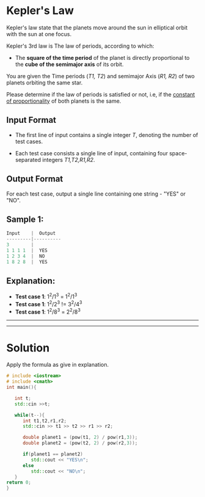 # Kepler's Law

Kepler's law state that the planets move around the sun in elliptical orbit with the sun at one focus.

Kepler's 3rd law is The law of periods, according to which:

* The **square of the time period** of the planet is directly proportional to the **cube of the semimajor axis** of its orbit.

You are given the Time periods (*T1, T2*) and semimajor Axis (*R1, R2*) of two planets orbiting the same star.

Please determine if the law of periods is satisfied or not, i.e, if the [constant of proportionality](https://en.wikipedia.org/wiki/Proportionality_(mathematics)) of both planets is the same.

## Input Format

* The first line of input contains a single integer *T*, denoting the number of test cases.

* Each test case consists a single line of input, containing four space-separated integers *T1,T2,R1,R2*.

## Output Format

For each test case, output a single line containing one string - "YES" or "NO".

## Sample 1:

```cpp
Input    |  Output
---------|----------
3        |          
1 1 1 1  |  YES
1 2 3 4  |  NO
1 8 2 8  |  YES
```

## Explanation:

* **Test case 1**: 1<sup>2</sup>/1<sup>3</sup> = 1<sup>2</sup>/1<sup>3</sup>
* **Test case 1**: 1<sup>2</sup>/2<sup>3</sup> != 3<sup>2</sup>/4<sup>3</sup>
* **Test case 1**: 1<sup>2</sup>/8<sup>3</sup> = 2<sup>2</sup>/8<sup>3</sup>

------------------
------------------

# Solution

Apply the formula as give in explanation.

```cpp
# include <iostream>
# include <cmath>
int main(){

   int t;
   std::cin >>t;

   while(t--){
      int t1,t2,r1,r2;
      std::cin >> t1 >> t2 >> r1 >> r2;

      double planet1 = (pow(t1, 2) / pow(r1,3));
      double planet2 = (pow(t2, 2) / pow(r2,3));

      if(planet1 == planet2)
         std::cout << "YES\n";
      else  
         std::cout << "NO\n";
   }
return 0;
}
```
